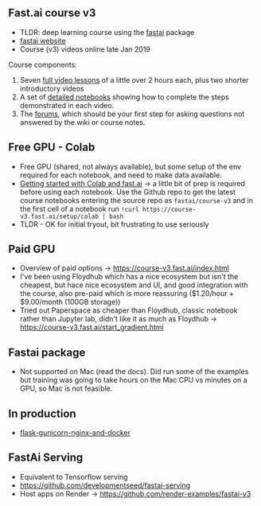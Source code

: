 ## Fast.ai course v3
* TLDR: deep learning course using the [fastai](https://docs.fast.ai/) package
* [fastai website](https://www.fast.ai/)
* Course (v3) videos online late Jan 2019

Course components:
1. Seven [full video lessons](https://course.fast.ai/lessons/lessons.html) of a little over 2 hours each, plus two shorter introductory videos
2. A set of [detailed notebooks](https://github.com/fastai/course-v3) showing how to complete the steps demonstrated in each video.
3. The [forums](https://forums.fast.ai/), which should be your first step for asking questions not answered by the wiki or course notes.

## Free GPU - Colab
* Free GPU (shared, not always available), but some setup of the env required for each notebook, and need to make data available.
* [Getting started with Colab and fast.ai](https://course-v3.fast.ai/start_colab.html) -> a little bit of prep is required before using each notebook. Use the Github repo to get the latest course notebooks entering the source repo as `fastai/course-v3` and in the first cell of a notebook run `!curl https://course-v3.fast.ai/setup/colab | bash`
* TLDR - OK for initial tryout, bit frustrating to use seriously

## Paid GPU
* Overview of paid options -> https://course-v3.fast.ai/index.html
* I've been using Floydhub which has a nice ecosystem but isn't the cheapest, but hace nice ecosystem and UI, and good integration with the course, also pre-paid which is more reassuring ($1.20/hour + $9.00/month (100GB storage))
* Tried out Paperspace as cheaper than Floydhub, classic notebook rather than Jupyter lab, didn't like it as much as Floydhub -> https://course-v3.fast.ai/start_gradient.html

## Fastai package
* Not supported on Mac (read the docs). Did run some of the examples but training was going to take hours on the Mac CPU vs minutes on a GPU, so Mac is not feasible.

## In production
* [flask-gunicorn-nginx-and-docker](https://medium.com/technonerds/a-production-grade-machine-learning-api-using-flask-gunicorn-nginx-and-docker-part-1-49927238befb)

## FastAi Serving
* Equivalent to Tensorflow serving
* https://github.com/developmentseed/fastai-serving
* Host apps on Render -> https://github.com/render-examples/fastai-v3